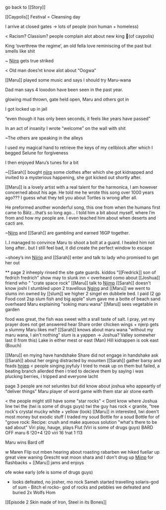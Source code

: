 go back to [[Story]]

[[Caypolis]]
Festival = Cleansing day

I arrive at closed gates -> lots of people (non human + homeless)

< Racism? Classism? people complain alot about new king 🙁(of caypolis)

King ‘overthrew the regime’, an old fella love reminiscing of the past but smells like shit

~ [Njirp](content/Names/Green%20and%20scales/リ⋮╎∷!¡.md) gets true striked

< Old man does’nt know alot about “Oogwa”

[[Maru]] played some music and says I should try Maru-wana

Dad man says 4 loxodon have been seen in the past year.

glowing mud thrown, gate held open, Maru and others got in

I got locked up in jail

“even though it has only been seconds, it feels like years have passed”

In an act of insanity I wrote “welcome” on the wall with shit

~The others are speaking in the alleys 

I used my magical hand to retrieve the keys of my cellblock after which I begged Selune for forgiveness 

I then enjoyed Maru’s tunes for a bit

~[[Sarah]] bought [njirp](content/Names/Green%20and%20scales/リ⋮╎∷!¡.md) some clothes after which she got kidnapped and invited to a mysterious happening, she got kicked out shortly after.

 [[Maru]] is a lovely artist with a real talent for the harmonica, I am however concerned about his age. He told me he wrote this song over 1000 years ago??? I guess what they tell you about Tortles is wrong after all.

He preformed another wonderful song, this one from when the humans first came to Bâlz…that’s so long ago… I told him a bit about myself, where I’m from and how my people are. I even teached him about when deserts and cacti are.

~[Njirp](content/Names/Green%20and%20scales/リ⋮╎∷!¡.md) and  [[Sarah]] are gambling and earned 16GP together.

I..I managed to convince Maru to shoot a bolt at a guard. I healed him not long after.. but I still feel bad, it did create the perfect window to escape

~shoey’s inn [Nijrip](content/Names/Green%20and%20scales/リ⋮╎∷!¡.md) and [[Sarah]] enter and talk to lady who promised to get her out

**
page 2
inheeply rinsed the site gate guards.
kiddos "[[Fredrick]] son of fedrich fredrich" show may to slunk inn < overheard como about [[Joshua]] friend who " 
"crate space rock"
 [[Maru]] talk to [Njimp](content/Names/Green%20and%20scales/リ⋮╎∷!¡.md)
[[Sarah]] doesn't know joshi
I stumbled upon 2 travellous [Nging](リ⋮╎∷!¡) and [[Maru]]
we went to slums inn owned by [[slum]] we higher 2 singel en dubbele bed. I paid (2 gp
Food cost 2sp slum fish and big apple"
slum gave me a botte of beach sand
overheard Maru explaining "soking maru wana"
 [[Maru]] sees vegetable in garden

food was great, the fish was sweet with a srall taste of salt.
I pray, yet my prayer does not get answered
hear Share order chicken wings + njerp gets a slummy
Maru likes me?
[[Sarah]] knows about maru wana
"without my maru wana, I ain't nothing"
slum is a yappen -> Joshua? Valley somewher last (I from this)
Lake in either mest or east  (Man)
Hill kidrappen is ook east (Bouch)

 [[Maru]] en mying have handshake
Share did not engage in handshake
ask [[Sarah]] about her orging distracted by mounten
 [[Sarah]] gather barsy and feads [hnjep](content/Names/Green%20and%20scales/リ⋮╎∷!¡.md)
< people singing joyfuly
I tried to meak up on them but failed, a beating branch allerded then i tried to decieve them by saying i was plucking berries, i tripped and everyone lacht

page 3
people are not selunites but did know about joshua who appeartly of "deliver things"
Maru player of word game with them
star air
stone earth

< the people might still have some "star rocks"
< Dont krow where Joshua line twi the      (twi is some of drugs guys)
twi the guy has rock
< granite, "tree rock's crystal mucky white + yellow (look)
 [[Maru]] in interested, twi doen't most money but exodic stuff
I traded my soud Bottle for a
soud Bottle for of "grove rock:
Recipe: crush and make aqueous solution
"what's there to be sad about"
Viri play, hauge, plays Flut (Viri is some of drugs guys)
BARD OFF 
maru 6  !20+4   !20
viri 16 !nat 1  !13

Maru wins Bard off

w Maren Flip out mben hearing about roasting rabarben
we hiked fuellar up great view
waning Grescht wat moon
shara and I don't drug up
[Mjinp](content/Names/Green%20and%20scales/リ⋮╎∷!¡.md) for flashbacks + [[Maru]] jams and enjoys

ofe woke early         (ofe is some of drugs guys) 
- looks defeated, no josher, mo rock
Sameh started travelling
solaris-god of sum - Bitch
el rocko- god of rocks and pebbles
we defeated and buried 2x Wolfs
Hom

[[Episode 2 Skin made of Iron, Steel in its Bones]]
